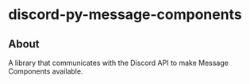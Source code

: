 # discord-py-message-components

## About
A library that communicates with the Discord API to make Message Components available.
